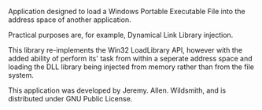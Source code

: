 Application designed to load a Windows Portable Executable File into the address space of another application. 

Practical purposes are, for example, Dynamical Link Library injection.

This library re-implements the Win32 LoadLibrary API, however with the added ability of perform its' task from within a seperate address space and loading the DLL library being injected from memory rather than from the file system.

This application was developed by Jeremy. Allen. Wildsmith, and is distributed under GNU Public License.
